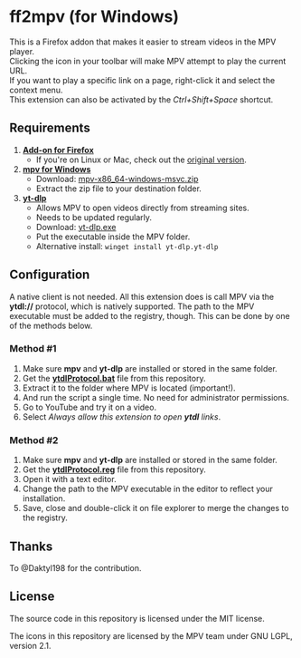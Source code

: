 ff2mpv (for Windows)
======

This is a Firefox addon that makes it easier to stream videos in the MPV player.\
Clicking the icon in your toolbar will make MPV attempt to play the current URL.\
If you want to play a specific link on a page, right-click it and select the context menu.\
This extension can also be activated by the *Ctrl+Shift+Space* shortcut.

## Requirements
1. **[Add-on for Firefox](https://addons.mozilla.org/en-US/firefox/addon/ff2mpv-for-windows/)**
    - If you're on Linux or Mac, check out the [original version](https://github.com/woodruffw/ff2mpv).
2. **[mpv for Windows](https://mpv.io/installation/)**
    - Download: [mpv-x86_64-windows-msvc.zip](https://nightly.link/mpv-player/mpv/workflows/build/master/mpv-x86_64-pc-windows-msvc.zip)
    - Extract the zip file to your destination folder.
3. **[yt-dlp](https://github.com/yt-dlp/yt-dlp)**
    - Allows MPV to open videos directly from streaming sites.
    - Needs to be updated regularly.
    - Download: [yt-dlp.exe](https://github.com/yt-dlp/yt-dlp?tab=readme-ov-file#recommended)
    - Put the executable inside the MPV folder.
    - Alternative install: `winget install yt-dlp.yt-dlp`
     
## Configuration
A native client is not needed. All this extension does is call MPV via the **ytdl://** protocol, which is natively supported. The path to the MPV executable must be added to the registry, though. This can be done by one of the methods below.

### Method #1
1. Make sure **mpv** and **yt-dlp** are installed or stored in the same folder.
2. Get the **[ytdlProtocol.bat](https://github.com/eastmarch/ff2mpv/archive/master.zip)** file from this repository.
3. Extract it to the folder where MPV is located (important!).
4. And run the script a single time. No need for administrator permissions.
5. Go to YouTube and try it on a video.
6. Select *Always allow this extension to open **ytdl** links*.

### Method #2
1. Make sure **mpv** and **yt-dlp** are installed or stored in the same folder.
2. Get the **[ytdlProtocol.reg](https://github.com/eastmarch/ff2mpv/archive/master.zip)** file from this repository.
4. Open it with a text editor.
5. Change the path to the MPV executable in the editor to reflect your installation.
6. Save, close and double-click it on file explorer to merge the changes to the registry.

## Thanks
To @Daktyl198 for the contribution.

## License

The source code in this repository is licensed under the MIT license.

The icons in this repository are licensed by the MPV team under GNU LGPL, version 2.1.
